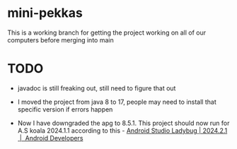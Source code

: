 # mini-pekkas

This is a working branch for getting the project working on all of our computers before merging into main

# TODO

- javadoc is still freaking out, still need to figure that out

- I moved the project from java 8 to 17, people may need to install that specific version if errors happen

- Now I have downgraded the apg to 8.5.1. This project should now run for A.S koala 2024.1.1 according to this - [Android Studio Ladybug | 2024.2.1 &nbsp;|&nbsp; Android Developers](https://developer.android.com/studio/releases#android_gradle_plugin_and_android_studio_compatibility)
